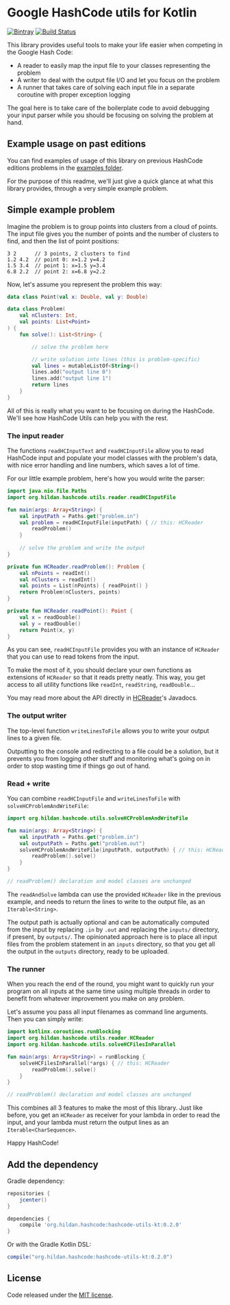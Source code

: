 # Google HashCode utils for Kotlin
[![Bintray](https://img.shields.io/bintray/v/joffrey-bion/maven/hashcode-utils-kt.svg?colorB=blue&style=flat)](https://bintray.com/joffrey-bion/maven/hashcode-utils-kt/_latestVersion)
[![Build Status](https://travis-ci.org/joffrey-bion/hashcode-utils-kt.svg?branch=master)](https://travis-ci.org/joffrey-bion/hashcode-utils-kt)

This library provides useful tools to make your life easier when competing in the Google Hash Code:
- A reader to easily map the input file to your classes representing the problem
- A writer to deal with the output file I/O and let you focus on the problem
- A runner that takes care of solving each input file in a separate coroutine with proper exception logging

The goal here is to take care of the boilerplate code to avoid debugging your input parser while you should be focusing
on solving the problem at hand.

## Example usage on past editions

You can find examples of usage of this library on previous HashCode editions problems in the
[examples folder](src/test/kotlin/org/hildan/hashcode/utils/examples).

For the purpose of this readme, we'll just give a quick glance at what this library provides, through a very simple
example problem.

## Simple example problem

Imagine the problem is to group points into clusters from a cloud of points. The input file gives you the number of 
points and the number of clusters to find, and then the list of point positions:

```
3 2      // 3 points, 2 clusters to find
1.2 4.2  // point 0: x=1.2 y=4.2
1.5 3.4  // point 1: x=1.5 y=3.4
6.8 2.2  // point 2: x=6.8 y=2.2
```

Now, let's assume you represent the problem this way:

```kotlin
data class Point(val x: Double, val y: Double)

data class Problem(
    val nClusters: Int,
    val points: List<Point>
) {
    fun solve(): List<String> {

        // solve the problem here

        // write solution into lines (this is problem-specific)
        val lines = mutableListOf<String>()
        lines.add("output line 0")
        lines.add("output line 1")
        return lines
    }
}
```

All of this is really what you want to be focusing on during the HashCode. We'll see how HashCode Utils can help you
with the rest.

### The input reader

The functions `readHCInputText` and `readHCInputFile` allow you to read HashCode input and populate your model 
classes with the problem's data, with nice error handling and line numbers, which saves a lot of time.

For our little example problem, here's how you would write the parser:

```kotlin
import java.nio.file.Paths
import org.hildan.hashcode.utils.reader.readHCInputFile

fun main(args: Array<String>) {
    val inputPath = Paths.get("problem.in")
    val problem = readHCInputFile(inputPath) { // this: HCReader
        readProblem()
    }
    
    // solve the problem and write the output
}

private fun HCReader.readProblem(): Problem {
    val nPoints = readInt()
    val nClusters = readInt()
    val points = List(nPoints) { readPoint() }
    return Problem(nClusters, points)
}

private fun HCReader.readPoint(): Point {
    val x = readDouble()
    val y = readDouble()
    return Point(x, y)
}
```

As you can see, `readHCInputFile` provides you with an instance of `HCReader` that you can use to read tokens from the
 input.
 
To make the most of it, you should declare your own functions as extensions of `HCReader` so that it reads pretty 
neatly. This way, you get access to all utility functions like `readInt`, `readString`, `readDouble`...

You may read more about the API directly in [HCReader](src/main/kotlin/org/hildan/hashcode/reader/HCReader.java)'s
 Javadocs.

### The output writer

The top-level function `writeLinesToFile` allows you to write your output lines to a given file.

Outputting to the console and redirecting to a file could be a solution, but it prevents you from logging other stuff 
and monitoring what's going on in order to stop wasting time if things go out of hand.

### Read + write

You can combine `readHCInputFile` and `writeLinesToFile` with `solveHCProblemAndWriteFile`:

```kotlin
import org.hildan.hashcode.utils.solveHCProblemAndWriteFile

fun main(args: Array<String>) {
    val inputPath = Paths.get("problem.in")
    val outputPath = Paths.get("problem.out")
    solveHCProblemAndWriteFile(inputPath, outputPath) { // this: HCReader
        readProblem().solve()
    }
}

// readProblem() declaration and model classes are unchanged
```

The `readAndSolve` lambda can use the provided `HCReader` like in the previous example, and needs to return the lines
 to write to the output file, as an `Iterable<String>`.

The output path is actually optional and can be automatically computed from the input by replacing `.in` by `.out` 
and replacing the `inputs/` directory, if present, by `outputs/`. The opinionated approach here is to place all input
 files from the problem statement in an `inputs` directory, so that you get all the output in the `outputs` 
 directory, ready to be uploaded.

### The runner

When you reach the end of the round, you might want to quickly run your program on all inputs at the same time using 
multiple threads in order to benefit from whatever improvement you make on any problem.

Let's assume you pass all input filenames as command line arguments. Then you can simply write:

```kotlin
import kotlinx.coroutines.runBlocking
import org.hildan.hashcode.utils.reader.HCReader
import org.hildan.hashcode.utils.solveHCFilesInParallel

fun main(args: Array<String>) = runBlocking {
    solveHCFilesInParallel(*args) { // this: HCReader
        readProblem().solve()
    }
}

// readProblem() declaration and model classes are unchanged
```

This combines all 3 features to make the most of this library. Just like before, you get an `HCReader` as receiver 
for your lambda in order to read the input, and your lambda must return the output lines as an `Iterable<CharSequence>`.

Happy HashCode!

## Add the dependency

Gradle dependency:

```groovy
repositories {
    jcenter()
}

dependencies {
    compile 'org.hildan.hashcode:hashcode-utils-kt:0.2.0'
}
```

Or with the Gradle Kotlin DSL:

```groovy
compile("org.hildan.hashcode:hashcode-utils-kt:0.2.0")
```

## License

Code released under the [MIT license](LICENSE).
